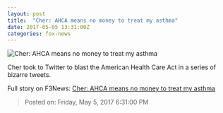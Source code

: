 ```yaml
---
layout: post
title:  "Cher: AHCA means no money to treat my asthma"
date: 2017-05-05 13:31:00Z
categories: fox-news
---
```


![Cher: AHCA means no money to treat my asthma](http://a57.foxnews.com/images.foxnews.com/content/fox-news/entertainment/2017/05/05/cher-ahca-means-no-money-to-treat-my-asthma/_jcr_content/par/featured-media/media-0.img.jpg/0/0/1493988983842.jpg?ve=1)

Cher took to Twitter to blast the American Health Care Act in a series of bizarre tweets.


Full story on F3News: [Cher: AHCA means no money to treat my asthma](http://www.f3nws.com/n/jeFjRD)

> Posted on: Friday, May 5, 2017 6:31:00 PM
